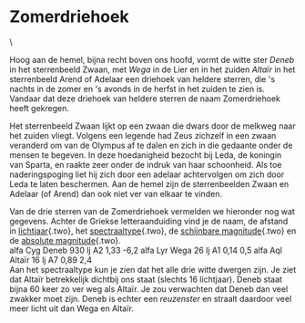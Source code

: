 # Zomerdriehoek

\

Hoog aan de hemel, bijna recht boven ons hoofd, vormt de witte ster
*Deneb* in het sterrenbeeld Zwaan, met *Wega* in de Lier en in het
zuiden *Altaïr* in het sterrenbeeld Arend of Adelaar een driehoek van
heldere sterren, die \'s nachts in de zomer en \'s avonds in de herfst
in het zuiden te zien is. Vandaar dat deze driehoek van heldere sterren
de naam Zomerdriehoek heeft gekregen.

Het sterrenbeeld Zwaan lijkt op een zwaan die dwars door de melkweg naar
het zuiden vliegt. Volgens een legende had Zeus zichzelf in een zwaan
veranderd om van de Olympus af te dalen en zich in die gedaante onder de
mensen te begeven. In deze hoedanigheid bezocht bij Leda, de koningin
van Sparta, en raakte zeer onder de indruk van haar schoonheid. Als toe
naderingspoging liet hij zich door een adelaar achtervolgen om zich door
Leda te laten beschermen. Aan de hemel zijn de sterrenbeelden Zwaan en
Adelaar (of Arend) dan ook niet ver van elkaar te vinden.

Van de drie sterren van de Zomerdriehoek vermelden we hieronder nog wat
gegevens. Achter de Griekse letteraanduiding vind je de naam, de afstand
in [lichtjaar](lichtjaa.html){.two}, het
[spectraaltype](spectraa.html){.two}, de [schijnbare
magnitude](magnitud.html){.two} en de [absolute
magnitude](absolute.html){.two}.\
alfa Cyg Deneb 930 lj A2 1,33 -6,2 alfa Lyr Wega 26 lj A1 0,14 0,5 alfa
Aql Altaïr 16 lj A7 0,89 2,4\
Aan het spectraaltype kun je zien dat het alle drie witte dwergen zijn.
Je ziet dat Altaïr betrekkelijk dichtbij ons staat (slechts 16
lichtjaar). Deneb staat bijna 60 keer zo ver weg als Altaïr. Je zou
verwachten dat Deneb dan veel zwakker moet zijn. Deneb is echter een
*reuzenster* en straalt daardoor veel meer licht uit dan Wega en Altaïr.
